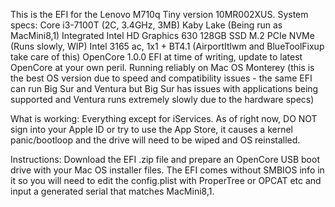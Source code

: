 This is the EFI for the Lenovo M710q Tiny version 10MR002XUS.
System specs:
Core i3-7100T (2C, 3.4GHz, 3MB) Kaby Lake (Being run as MacMini8,1)
Integrated Intel HD Graphics 630
128GB SSD M.2 PCIe NVMe (Runs slowly, WIP)
Intel 3165 ac, 1x1 + BT4.1 (AirportItlwm and BlueToolFixup take care of this)
OpenCore 1.0.0 EFI at time of writing, update to latest OpenCore at your own peril.
Running reliably on Mac OS Monterey (this is the best OS version due to speed and compatibility issues - the same EFI can run Big Sur and Ventura but Big Sur has issues with applications being supported and Ventura runs extremely slowly due to the hardware specs)

What is working:
Everything except for iServices. As of right now, DO NOT sign into your Apple ID or try to use the App Store, it causes a kernel panic/bootloop and the drive will need to be wiped and OS reinstalled.

Instructions:
Download the EFI .zip file and prepare an OpenCore USB boot drive with your Mac OS installer files.
The EFI comes without SMBIOS info in it so you will need to edit the config.plist with ProperTree or OPCAT etc and input a generated serial that matches MacMini8,1.

